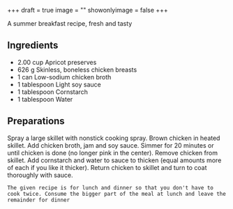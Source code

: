 +++
draft = true
image = ""
showonlyimage = false
+++

A summer breakfast recipe, fresh and tasty
<!--more-->

## Ingredients

- 2.00 cup Apricot preserves
- 626 g Skinless, boneless chicken breasts
- 1 can Low-sodium chicken broth
- 1 tablespoon Light soy sauce
- 1 tablespoon Cornstarch
- 1 tablespoon Water

## Preparations

Spray a large skillet with nonstick cooking spray. Brown chicken in heated skillet. Add chicken broth, jam and soy sauce. Simmer for 20 minutes or until chicken is done (no longer pink in the center). Remove chicken from skillet. Add cornstarch and water to sauce to thicken (equal amounts more of each if you like it thicker). Return chicken to skillet and turn to coat thoroughly with sauce.  

`The given recipe is for lunch and dinner so that you don't have to cook twice. Consume the bigger part of the meal at lunch and leave the remainder for dinner`
